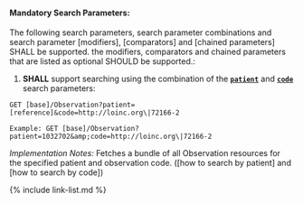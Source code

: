 


#### Mandatory Search Parameters:

The following search parameters, search parameter combinations and search parameter [modifiers], [comparators] and [chained parameters] SHALL be supported.  the  modifiers, comparators and chained parameters that are listed as optional SHOULD be supported.:


1. **SHALL** support searching using the combination of the **[`patient`](SearchParameter-us-core-observation-patient.html)** and **[`code`](SearchParameter-us-core-observation-code.html)** search parameters:

  `GET [base]/Observation?patient=[reference]&code=http://loinc.org\|72166-2`

    Example: GET [base]/Observation?patient=1032702&amp;code=http://loinc.org\|72166-2

  *Implementation Notes:* Fetches a bundle of all Observation resources for the specified patient and observation code. ([how to search by patient] and [how to search by code])





{% include link-list.md %}